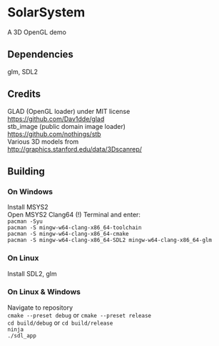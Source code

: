 # SolarSystem
A 3D OpenGL demo

## Dependencies
glm, SDL2

## Credits
GLAD (OpenGL loader) under MIT license  
https://github.com/Dav1dde/glad  
stb_image (public domain image loader)  
https://github.com/nothings/stb  
Various 3D models from  
http://graphics.stanford.edu/data/3Dscanrep/  

## Building
### On Windows
Install MSYS2  
Open MSYS2 Clang64 (!) Terminal and enter:  
`pacman -Syu`  
`pacman -S mingw-w64-clang-x86_64-toolchain`  
`pacman -S mingw-w64-clang-x86_64-cmake`  
`pacman -S mingw-w64-clang-x86_64-SDL2 mingw-w64-clang-x86_64-glm`  

### On Linux
Install SDL2, glm  

### On Linux & Windows
Navigate to repository  
`cmake --preset debug` or `cmake --preset release`  
`cd build/debug` or `cd build/release`  
`ninja`  
`./sdl_app`  


